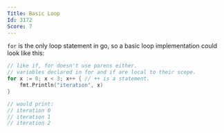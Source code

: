 ```yaml
---
Title: Basic Loop
Id: 3172
Score: 7
---
```

`for` is the only loop statement in go, so a basic loop implementation could look like this:

```go
// like if, for doesn't use parens either.
// variables declared in for and if are local to their scope.
for x := 0; x < 3; x++ { // ++ is a statement.
    fmt.Println("iteration", x)
}

// would print:
// iteration 0
// iteration 1
// iteration 2
```